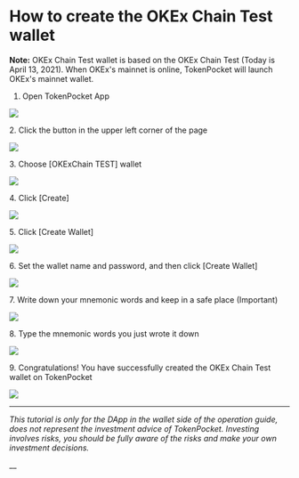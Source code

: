 # How to create the OKEx Chain Test wallet

**Note:** OKEx Chain Test wallet is based on the OKEx Chain Test (Today is April 13, 2021). When OKEx's mainnet is online, TokenPocket will launch OKEx's mainnet wallet.



1. Open TokenPocket App

![](https://tp-statics.tokenpocket.pro/token/tokenpocket-1618314166625.jpg)



2\. Click the button in the upper left corner of the page

![](https://tp-statics.tokenpocket.pro/token/tokenpocket-1618314808839.jpeg)





3\. Choose \[OKExChain TEST] wallet

![](https://tp-statics.tokenpocket.pro/token/tokenpocket-1618314197727.jpg)



4\. Click \[Create]

![](https://tp-statics.tokenpocket.pro/token/tokenpocket-1618314255755.jpg)



5\. Click \[Create Wallet]

![](https://tp-statics.tokenpocket.pro/token/tokenpocket-1618314270674.jpg)



6\. Set the wallet name and password, and then click \[Create Wallet]

![](https://tp-statics.tokenpocket.pro/token/tokenpocket-1618314284920.jpg)

7\. Write down your mnemonic words and keep in a safe place (Important)

![](https://tp-statics.tokenpocket.pro/token/tokenpocket-1618314298506.jpg)



8\. Type the mnemonic words you just wrote it down

![](https://tp-statics.tokenpocket.pro/token/tokenpocket-1618314331292.jpg)



9\. Congratulations! You have successfully created the OKEx Chain Test wallet on TokenPocket

![](https://tp-statics.tokenpocket.pro/token/tokenpocket-1618314343742.jpg)



****

_This tutorial is only for the DApp in the wallet side of the operation guide, does not represent the investment advice of TokenPocket. Investing involves risks, you should be fully aware of the risks and make your own investment decisions._

__

